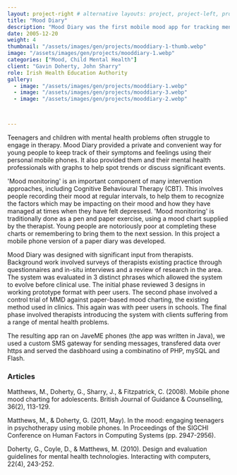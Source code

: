 ```yaml
---
layout: project-right # alternative layouts: project, project-left, project-right, project-top
title: "Mood Diary"
description: "Mood Diary was the first mobile mood app for tracking mental health."
date: 2005-12-20
weight: 4
thumbnail: "/assets/images/gen/projects/mooddiary-1-thumb.webp"
image: "/assets/images/gen/projects/mooddiary-1.webp"
categories: ["Mood, Child Mental Health"]
client: "Gavin Doherty, John Sharry"
role: Irish Health Education Authority
gallery:
  - image: "/assets/images/gen/projects/mooddiary-1.webp"
  - image: "/assets/images/gen/projects/mooddiary-3.webp"
  - image: "/assets/images/gen/projects/mooddiary-2.webp"



---
```


Teenagers and children with mental health problems often struggle to engage in therapy. Mood Diary provided a private and convenient way for young people to keep track of their symptoms and feelings using their personal mobile phones. It also provided them and their mental health professionals with graphs to help spot trends or discuss significant events.

'Mood monitoring' is an important component of many intervention approaches, including Cognitive Behavioural Therapy (CBT). This involves people recording their mood at regular intervals, to help them to recognize the factors which may be impacting on their mood and how they have managed at times when they have felt depressed. 'Mood monitoring' is traditionally done as a pen and paper exercise, using a mood chart supplied by the therapist. Young people are notoriously poor at completing these charts or remembering to bring them to the next session. In this project a mobile phone version of a paper diary was developed.

Mood Diary was designed with significant input from therapists. Background work involved surveys of therapists existing practice through questionnaires and in-situ interviews and a review of research in the area. The system was evaluated in 3 distinct phrases which allowed the system to evolve before clinical use. The initial phase reviewed 3 designs in working prototype format with peer users. The second phase involved a control trial of MMD against paper-based mood charting, the existing method used in clinics. This again was with peer users in schools. The final phase involved therapists introducing the system with clients suffering from a range of mental health problems.

The resulting app ran on JaveME phones (the app was written in Java), we used a custom SMS gateway for sending messages, transfered data over https and served the dasbhoard using a combinatino of PHP, mySQL and Flash.  


### Articles 
Matthews, M., Doherty, G., Sharry, J., & Fitzpatrick, C. (2008). Mobile phone mood charting for adolescents. British Journal of Guidance & Counselling, 36(2), 113-129.

Matthews, M., & Doherty, G. (2011, May). In the mood: engaging teenagers in psychotherapy using mobile phones. In Proceedings of the SIGCHI Conference on Human Factors in Computing Systems (pp. 2947-2956).

Doherty, G., Coyle, D., & Matthews, M. (2010). Design and evaluation guidelines for mental health technologies. Interacting with computers, 22(4), 243-252.
